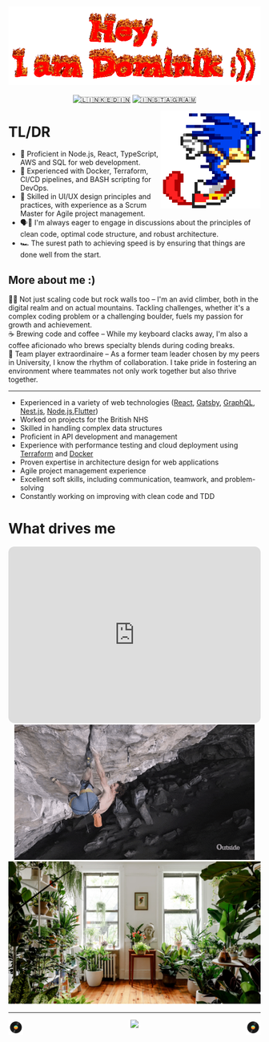 <!-- Header -->
<div align="center">
  <a href="https://open.spotify.com/track/3ophxXsETrNARzdoWRVAtO?si=f5e502eda2994033" target="_blank"><img src="img/intro.gif" style="max-width: 100%;" alt="𝘏𝘦𝘺, I am Dominik" /></a>
  <br />
  <br />
</div>



<!-- Nav Buttons -->
<div align="center">
  <a href="https://www.linkedin.com/in/dominik-ilski-ab00801b9/" target="_blank"><img src="https://img.shields.io/badge/LinkedIn-%230077B5.svg?&style=flat-square&logo=linkedin&logoColor=white" alt="🇱​🇮​🇳​🇰​🇪​🇩​🇮​🇳"></a>
  <a href="https://www.instagram.com/domino__pianino/" target="_blank"><img src="https://img.shields.io/badge/Instagram-%23E4405F.svg?&style=flat-square&logo=instagram&logoColor=white" alt="🇮​🇳​🇸​🇹​🇦​🇬​🇷​🇦​🇲"></a>
</div>

<!-- Title -->
<p>
  <a href="https://open.spotify.com/track/4KyaRCvdM3ihxef4a8Em53?si=1b338478590a4a7d" target="_blank"><img width="200" align='right' src="img/speed.gif" alt="Cool dance :)"></a>
</p>

<h1> TL/DR </h3>
<ul>
  <li>🥇 Proficient in Node.js, React, TypeScript, AWS and SQL for web development.</li>
  <li>🥈 Experienced with Docker, Terraform, CI/CD pipelines, and BASH scripting for DevOps.</li>
  <li>🥉 Skilled in UI/UX design principles and practices, with experience as a Scrum Master for Agile project management.</li>
  <li>🗣️💬 I'm always eager to engage in discussions about the principles of clean code, optimal code structure, and robust architecture.</li>
  <li>🏎️ The surest path to achieving speed is by ensuring that things are done well from the start.</li>
</ul>

<h2> More about me :)</h2>

🧗‍♂️ Not just scaling code but rock walls too – I'm an avid climber, both in the digital realm and on actual mountains. Tackling challenges, whether it's a complex coding problem or a challenging boulder, fuels my passion for growth and achievement. <br>
☕ Brewing code and coffee – While my keyboard clacks away, I'm also a coffee aficionado who brews specialty blends during coding breaks. 
<br>
👥 Team player extraordinaire – As a former team leader chosen by my peers in University, I know the rhythm of collaboration. I take pride in fostering an environment where teammates not only work together but also thrive together.

---

<ul>
        <li>Experienced in a variety of web technologies (<a href="https://www.gethero.pl">React</a>, <a href="https://www.gethero.pl">Gatsby</a>, <a href="https://flotiq.com/starters/">GraphQL</a>, <a href="https://github.com/DominikIlski/DominikIlski/blob/main/at-work-nda-protected">Nest.js</a>, <a href="https://github.com/DominikIlski/DominikIlski/blob/main/at-work-nda-protected">Node.js</a>,<a href="https://github.com/DominikIlski/Flutter_ChatGPT">Flutter</a>)</li>
        <li>Worked on projects for the British NHS</li>
        <li>Skilled in handling complex data structures</li>
        <li>Proficient in API development and management</li>
        <li>Experience with performance testing and cloud deployment using <a href="https://github.com/DominikIlski/CDNs_perormance_testing">Terraform</a> and <a href="https://github.com/DominikIlski/CDNs_perormance_testing">Docker</a></li>
        <li>Proven expertise in architecture design for web applications</li>
        <li>Agile project management experience</li>
        <li>Excellent soft skills, including communication, teamwork, and problem-solving</li>
        <li>Constantly working on improving with clean code and TDD</li>
    </ul>


<h1>What drives me</h1>
<iframe style="border-radius:12px" src="https://open.spotify.com/embed/playlist/0wsV2HC80NqZuieuxlr3bJ?utm_source=generator&theme=0" width="100%" height="352" frameBorder="0" allowfullscreen="" allow="autoplay; clipboard-write; encrypted-media; fullscreen; picture-in-picture" loading="lazy"></iframe>
<div align="center">
  <a href="https://open.spotify.com/track/0RH4Bjokwg2I63LSV2piSJ?si=e0f9071f97734ab5" target="_blank"><img src="img/climbing.gif" style="max-width: 100%;" alt="Climbing" /></a>
</div>

<div align="center">
  <a href="https://open.spotify.com/track/1eoL2MmJ4u61ktIs8wawiQ?si=9fef0db4f7aa481a" target="_blank"><img src="img/plants.webp" style="max-width: 100%;" alt="Climbing" /></a>
</div>

---

<!-- Footer -->
<p>
  <a href="https://open.spotify.com/track/2BCaas3HKVlNZAe2Lzfq7x?si=23be21ca6a754a43" target="_blank"><img width="30" align='left' src="img/record.gif"></a>
</p>
<p>
  <a href="https://open.spotify.com/track/2CXgBOHvaylFWhzk8aoNPG?si=8f6e1c2a803a44ea" target="_blank"><img width="30" align='right' src="img/record.gif"></a>
</p>

<p align='center'>
    <a href="https://visitorbadge.io/status?path=https%3A%2F%2Fgithub.com%2FDominikIlski"><img src="https://api.visitorbadge.io/api/visitors?path=https%3A%2F%2Fgithub.com%2FDominikIlski&label=Visitors&labelColor=%23f47373&countColor=%23f47373&style=flat-square&labelStyle=upper" /></a>
</p>


